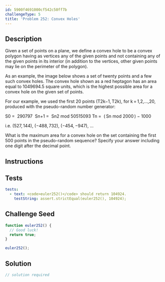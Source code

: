 ```yaml
---
id: 5900f4691000cf542c50ff7b
challengeType: 5
title: 'Problem 252: Convex Holes'
---
```


## Description
<section id='description'>
Given a set of points on a plane, we define a convex hole to be a convex polygon having as vertices any of the given points and not containing any of the given points in its interior (in addition to the vertices, other given points may lie on the perimeter of the polygon).


As an example, the image below shows a set of twenty points and a few such convex holes.
The convex hole shown as a red heptagon has an area equal to 1049694.5 square units, which is the highest possible area for a convex hole on the given set of points.




For our example, we used the first 20 points (T2k−1, T2k), for k = 1,2,…,20, produced with the pseudo-random number generator:

S0
    = 
    290797 
  Sn+1
    = 
    Sn2 mod 50515093
  Tn
    = 
    ( Sn mod 2000 ) − 1000 



i.e. (527, 144), (−488, 732), (−454, −947), …


What is the maximum area for a convex hole on the set containing the first 500 points in the pseudo-random sequence? Specify your answer including one digit after the decimal point.
</section>

## Instructions
<section id='instructions'>

</section>

## Tests
<section id='tests'>

```yml
tests:
  - text: <code>euler252()</code> should return 104924.
    testString: assert.strictEqual(euler252(), 104924);

```

</section>

## Challenge Seed
<section id='challengeSeed'>

<div id='js-seed'>

```js
function euler252() {
  // Good luck!
  return true;
}

euler252();
```

</div>



</section>

## Solution
<section id='solution'>

```js
// solution required
```

</section>
